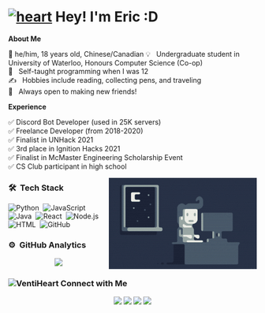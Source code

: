 # <a href="https://emoji.gg/emoji/6949-gawrgurawavebackgroundless"><img src="https://cdn.discordapp.com/emojis/875552439556780083.png?size=240&quality=lossless" width="32px" height="32px" alt="heart"></a> Hey! I'm Eric :D

**About Me**

👥 he/him, 18 years old, Chinese/Canadian
💡 &nbsp; Undergraduate student in University of Waterloo, Honours Computer Science (Co-op)\
🌱 &nbsp; Self-taught programming when I was 12\
✍️ &nbsp; Hobbies include reading, collecting pens, and traveling\
💬 &nbsp; Always open to making new friends!

**Experience**

✅ Discord Bot Developer (used in 25K servers)\
✅ Freelance Developer (from 2018-2020)\
✅ Finalist in UNHack 2021\
✅ 3rd place in Ignition Hacks 2021\
✅ Finalist in McMaster Engineering Scholarship Event\
✅ CS Club participant in high school


<img alt="Night Coding" src="https://raw.githubusercontent.com/AVS1508/AVS1508/master/assets/Night-Coding.gif" align="right"/>

### 🛠 &nbsp;Tech Stack

![Python](https://img.shields.io/badge/-Python-05122A?style=flat&logo=python)&nbsp;
![JavaScript](https://img.shields.io/badge/-JavaScript-05122A?style=flat&logo=javascript)&nbsp;
![Java](https://img.shields.io/badge/-Java-05122A?style=flat&logo=Java&logoColor=FFA518)&nbsp;
![React](https://img.shields.io/badge/-React-05122A?style=flat&logo=react)&nbsp;
![Node.js](https://img.shields.io/badge/-Node.js-05122A?style=flat&logo=node.js)&nbsp;
![HTML](https://img.shields.io/badge/-HTML-05122A?style=flat&logo=HTML5)&nbsp;
![GitHub](https://img.shields.io/badge/-GitHub-05122A?style=flat&logo=github)&nbsp;

### ⚙️ &nbsp;GitHub Analytics

<p align="center">
<a href="https://github.com/itzbananauwu">
<img height="180em" src="https://github-readme-stats-eight-theta.vercel.app/api?username=itzbananauwu&show_icons=true&theme=algolia&include_all_commits=true&count_private=true"/>
</a>
</p>

### <a><img src="https://cdn.discordapp.com/emojis/842204546523463700.png?size=128" width="24px" height="24px" alt="VentiHeart"></a> Connect with Me

<p align="center">
<a href="https://discord.gg/vCMEmNJ"><img src="https://media.discordapp.net/attachments/520734295112024064/895297238484525056/discord_logo_icon_181298.png?width=24&height=24"/></a>
<a href="https://twitter.com/itzbananauwu"><img src="https://media.discordapp.net/attachments/520734295112024064/895297536997343272/twitter-logo-vector-png-clipart-1.png?width=24&height=24"/></a>
<a href="mailto:datbananaboi21@gmail.com"><img src="https://img.shields.io/badge/-avsingh@umass.edu-D14836?style=flat&logo=Gmail&logoColor=white"/></a>
<a href="https://www.instagram.com/eric.da.banana.boi/"><img src="https://img.shields.io/badge/-@adityavs__-E4405F?style=flat&logo=Instagram&logoColor=white"/></a>
</p>

